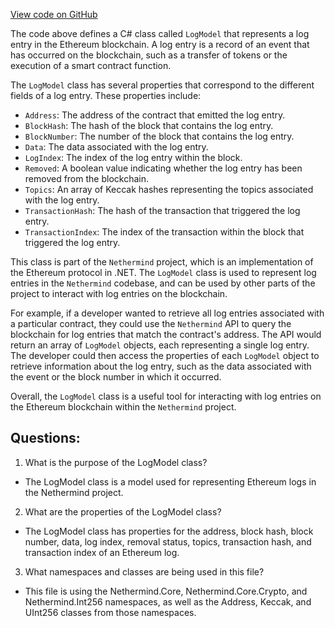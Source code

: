 [View code on GitHub](https://github.com/NethermindEth/nethermind/src/Nethermind/Nethermind.Facade/Proxy/Models/LogModel.cs)

The code above defines a C# class called `LogModel` that represents a log entry in the Ethereum blockchain. A log entry is a record of an event that has occurred on the blockchain, such as a transfer of tokens or the execution of a smart contract function. 

The `LogModel` class has several properties that correspond to the different fields of a log entry. These properties include:

- `Address`: The address of the contract that emitted the log entry.
- `BlockHash`: The hash of the block that contains the log entry.
- `BlockNumber`: The number of the block that contains the log entry.
- `Data`: The data associated with the log entry.
- `LogIndex`: The index of the log entry within the block.
- `Removed`: A boolean value indicating whether the log entry has been removed from the blockchain.
- `Topics`: An array of Keccak hashes representing the topics associated with the log entry.
- `TransactionHash`: The hash of the transaction that triggered the log entry.
- `TransactionIndex`: The index of the transaction within the block that triggered the log entry.

This class is part of the `Nethermind` project, which is an implementation of the Ethereum protocol in .NET. The `LogModel` class is used to represent log entries in the `Nethermind` codebase, and can be used by other parts of the project to interact with log entries on the blockchain.

For example, if a developer wanted to retrieve all log entries associated with a particular contract, they could use the `Nethermind` API to query the blockchain for log entries that match the contract's address. The API would return an array of `LogModel` objects, each representing a single log entry. The developer could then access the properties of each `LogModel` object to retrieve information about the log entry, such as the data associated with the event or the block number in which it occurred.

Overall, the `LogModel` class is a useful tool for interacting with log entries on the Ethereum blockchain within the `Nethermind` project.
## Questions: 
 1. What is the purpose of the LogModel class?
- The LogModel class is a model used for representing Ethereum logs in the Nethermind project.

2. What are the properties of the LogModel class?
- The LogModel class has properties for the address, block hash, block number, data, log index, removal status, topics, transaction hash, and transaction index of an Ethereum log.

3. What namespaces and classes are being used in this file?
- This file is using the Nethermind.Core, Nethermind.Core.Crypto, and Nethermind.Int256 namespaces, as well as the Address, Keccak, and UInt256 classes from those namespaces.